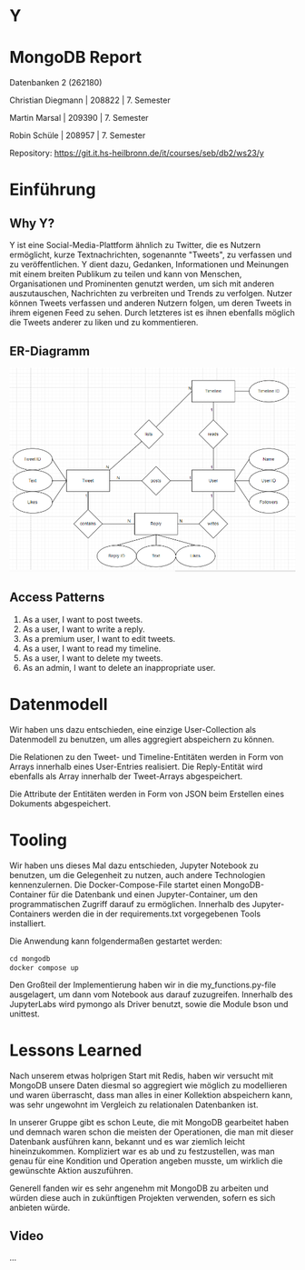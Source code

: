 # Y

# MongoDB Report

Datenbanken 2 (262180)

Christian Diegmann | 208822 | 7. Semester

Martin Marsal | 209390 | 7. Semester

Robin Schüle | 208957 | 7. Semester

Repository: https://git.it.hs-heilbronn.de/it/courses/seb/db2/ws23/y

# Einführung

## Why Y?
Y ist eine Social-Media-Plattform ähnlich zu Twitter, die es Nutzern ermöglicht, kurze Textnachrichten, sogenannte "Tweets", zu verfassen und zu veröffentlichen. 
Y dient dazu, Gedanken, Informationen und Meinungen mit einem breiten Publikum zu teilen und kann von Menschen, Organisationen und Prominenten genutzt werden, 
um sich mit anderen auszutauschen, Nachrichten zu verbreiten und Trends zu verfolgen. 
Nutzer können Tweets verfassen und anderen Nutzern folgen, um deren Tweets in ihrem eigenen Feed zu sehen. 
Durch letzteres ist es ihnen ebenfalls möglich die Tweets anderer zu liken und zu kommentieren. 

## ER-Diagramm
![ER-Diagramm](media/er-diagram.PNG)

## Access Patterns
1.	As a user, I want to post tweets.
2.	As a user, I want to write a reply.
3.	As a premium user, I want to edit tweets.
4.	As a user, I want to read my timeline.
5.	As a user, I want to delete my tweets.
6.	As an admin, I want to delete an inappropriate user.

# Datenmodell

Wir haben uns dazu entschieden, eine einzige User-Collection als Datenmodell zu
benutzen, um alles aggregiert abspeichern zu können.

Die Relationen zu den Tweet- und Timeline-Entitäten werden in Form von Arrays innerhalb
eines User-Entries realisiert. Die Reply-Entität wird ebenfalls als Array innerhalb
der Tweet-Arrays abgespeichert.

Die Attribute der Entitäten werden in Form von JSON beim Erstellen eines Dokuments
abgespeichert.

# Tooling

Wir haben uns dieses Mal dazu entschieden, Jupyter Notebook zu benutzen, um die
Gelegenheit zu nutzen, auch andere Technologien kennenzulernen.
Die Docker-Compose-File startet einen MongoDB-Container für die Datenbank und einen
Jupyter-Container, um den programmatischen Zugriff darauf zu ermöglichen. Innerhalb
des Jupyter-Containers werden die in der requirements.txt vorgegebenen Tools
installiert.

Die Anwendung kann folgendermaßen gestartet werden:

```
cd mongodb
docker compose up
```

Den Großteil der Implementierung haben wir in die my_functions.py-file
ausgelagert, um dann vom Notebook aus darauf zuzugreifen.
Innerhalb des JupyterLabs wird pymongo als Driver benutzt, sowie die
Module bson und unittest.

# Lessons Learned

Nach unserem etwas holprigen Start mit Redis, haben wir versucht mit MongoDB unsere
Daten diesmal so aggregiert wie möglich zu modellieren und waren überrascht, dass man
alles in einer Kollektion abspeichern kann, was sehr ungewohnt im Vergleich zu
relationalen Datenbanken ist.

In unserer Gruppe gibt es schon Leute, die mit MongoDB gearbeitet haben und demnach
waren schon die meisten der Operationen, die man mit dieser Datenbank ausführen kann,
bekannt und es war ziemlich leicht hineinzukommen.
Kompliziert war es ab und zu festzustellen, was man genau für eine Kondition und
Operation angeben musste, um wirklich die gewünschte Aktion auszuführen.

Generell fanden wir es sehr angenehm mit MongoDB zu arbeiten und würden diese auch in
zukünftigen Projekten verwenden, sofern es sich anbieten würde.

## Video

...
